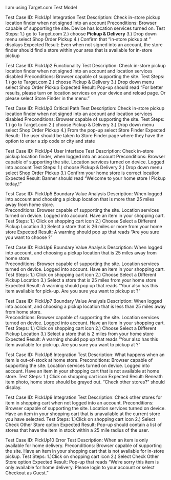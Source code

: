 I am using Target.com 
Test Model

Test Case ID: PickUp1
Integration Test
Description: Check in-store pickup location finder when not signed into an account
Preconditions: Browser capable of supporting the site. Device has location services turned on. 
Test Steps: 
    1.) go to Target.com 
    2.) choose **Pickup & Delivery**
    3.) Drop down menu select Shop Order Pickup 
    4.) Confirm that “In-store pickup at <store closest to your location>” displays 
Expected Result: Even when not signed into an account, the store finder should find a store within your area that is available for in-store pickup 

Test Case ID: PickUp2
Functionality Test
Description: Check in-store pickup location finder when not signed into an account and location services disabled
Preconditions: Browser capable of supporting the site. 
Test Steps: 1.) go to Target.com 
2.) choose Pickup & Delivery
3.) Drop down menu select Shop Order Pickup 
Expected Result: Pop-up should read “For better results, please turn on location services on your device and reload page. Or please select Store Finder in the menu.” 

Test Case ID: PickUp3 
Critical Path Test 
Description: Check in-store pickup location finder when not signed into an account and location services disabled
Preconditions: Browser capable of supporting the site. 
Test Steps: 1.) go to Target.com 
2.) choose Pickup & Delivery
3.) Drop down menu select Shop Order Pickup 
4.) From the pop-up select Store Finder
Expected Result: The user should be taken to Store Finder page where they have the option to enter a zip code or city and state

Test Case ID: PickUp4
User Interface Test
Description: Check in-store pickup location finder, when logged into an account
Preconditions: Browser capable of supporting the site. Location services turned on device. Logged into account
Test Steps: 1.) choose Pickup & Delivery 
2.) Drop down menu select Shop Order Pickup
3.) Confirm your home store is correct location 
Expected Result: Banner should read “Welcome to your home store <store location>! Pickup today,<user name>!”

Test Case ID: PickUp5 
Boundary Value Analysis
Description: When logged into account and choosing a pickup location that is more than 25 miles away from home store.  
Preconditions: Browser capable of supporting the site. Location services turned on device. Logged into account. Have an item in your shopping cart.
Test Steps: 1.) Click on shopping cart icon
2.) Choose Select a Different Pickup Location 
3.) Select a store that is 26 miles or more from your home store 
Expected Result: A warning should pop up that reads “Are you sure you want to choose <store name>?” 


Test Case ID: PickUp6 
Boundary Value Analysis
Description: When logged into account, and choosing a pickup location that is 25 miles away from home store.  
Preconditions: Browser capable of supporting the site. Location services turned on device. Logged into account. Have an item in your shopping cart.
Test Steps: 1.) Click on shopping cart icon
2.) Choose Select a Different Pickup Location 
3.) Select a store that is 25 miles from your home store 
Expected Result: A warning should pop up that reads “Your <home store> also has this item available for pick-up. Are you sure you want to pickup at <store name>?”

Test Case ID: PickUp7 
Boundary Value Analysis
Description: When logged into account, and choosing a pickup location that is less than 25 miles away from home store.  
Preconditions: Browser capable of supporting the site. Location services turned on device. Logged into account. Have an item in your shopping cart.
Test Steps: 1.) Click on shopping cart icon
2.) Choose Select a Different Pickup Location 
3.) Select a store that is 2 miles from your home store 
Expected Result: A warning should pop up that reads “Your <home store> also has this item available for pick-up. Are you sure you want to pickup at <store name>?”


Test Case ID: PickUp8 
Integration Test 
Description: What happens when an item is out-of-stock at home store. 
Preconditions: Browser capable of supporting the site. Location services turned on device. Logged into account. Have an item in your shopping cart that is not available at home store. 
Test Steps: 1.) Click on shopping cart icon
Expected Result: Beneath item photo, home store should be grayed out. “Check other stores?” should display. 

Test Case ID: PickUp9
Integration Test 
Description: Check other stores for item in shopping cart when not logged into an account.
Preconditions: Browser capable of supporting the site. Location services turned on device. Have an item in your shopping cart that is unavailable at the current store you have selected.
Test Steps: 1.)Click on shopping cart icon
2.) Select Check Other Store option 
Expected Result: Pop-up should contain a list of stores that have the item in stock within a 25 mile radius of the user.

Test Case ID: PickUp10
Error Test 
Description: When an item is only available for home delivery.
Preconditions: Browser capable of supporting the site.  Have an item in your shopping cart that is not available for in-store pickup. 
Test Steps: 1.)Click on shopping cart icon 
2.) Select Check Other Store option
Expected Result: Pop-up that reads “We’re sorry this item is only available for home delivery. Please login to your account or select Checkout as Guest.” 



